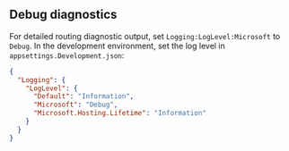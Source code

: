 ## Debug diagnostics

For detailed routing diagnostic output, set `Logging:LogLevel:Microsoft` to `Debug`. In the development environment, set the log level in `appsettings.Development.json`:

```json
{
  "Logging": {
    "LogLevel": {
      "Default": "Information",
      "Microsoft": "Debug",
      "Microsoft.Hosting.Lifetime": "Information"
    }
  }
}
```
